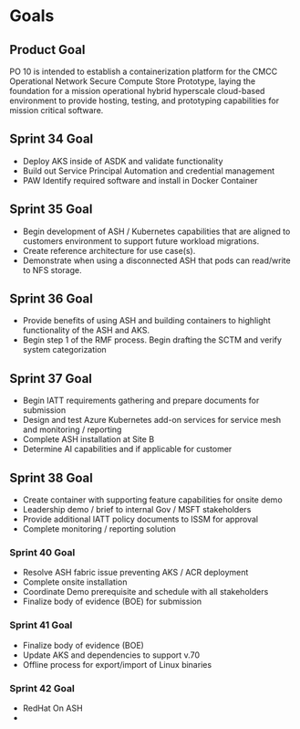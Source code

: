# Goals

## Product Goal

PO 10 is intended to establish a containerization platform for the CMCC Operational Network Secure Compute Store Prototype, laying the foundation for a mission operational hybrid hyperscale cloud-based environment to provide hosting, testing, and prototyping capabilities for mission critical software.

## Sprint 34 Goal

- Deploy AKS inside of ASDK and validate functionality
- Build out Service Principal Automation and credential management
- PAW Identify required software and install in Docker Container

## Sprint 35 Goal
- Begin development of ASH / Kubernetes capabilities that are aligned to customers environment to support future workload migrations.
- Create reference architecture for use case(s).
- Demonstrate when using a disconnected ASH that pods can read/write to NFS storage.

## Sprint 36 Goal
- Provide benefits of using ASH and building containers to highlight functionality of the ASH and AKS.
- Begin step 1 of the RMF process. Begin drafting the SCTM and verify system categorization

## Sprint 37 Goal
- Begin IATT requirements gathering and prepare documents for submission
- Design and test Azure Kubernetes add-on services for service mesh and monitoring / reporting
- Complete ASH installation at Site B
- Determine AI capabilities and if applicable for customer

## Sprint 38 Goal
- Create container with supporting feature capabilities for onsite demo
- Leadership demo / brief to internal Gov / MSFT stakeholders
- Provide additional IATT policy documents to ISSM for approval
- Complete monitoring / reporting solution

### Sprint 40 Goal
- Resolve ASH fabric issue preventing AKS / ACR deployment
- Complete onsite installation
- Coordinate Demo prerequisite and schedule with all stakeholders
- Finalize body of evidence (BOE) for submission

### Sprint 41 Goal
- Finalize body of evidence (BOE)
- Update AKS and dependencies to support v.70
- Offline process for export/import of Linux binaries

### Sprint 42 Goal
- RedHat On ASH
- 